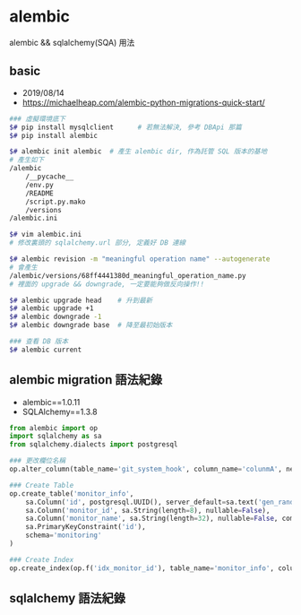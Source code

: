 # alembic

alembic && sqlalchemy(SQA) 用法


## basic

- 2019/08/14
- https://michaelheap.com/alembic-python-migrations-quick-start/

```bash
### 虛擬環境底下
$# pip install mysqlclient      # 若無法解決, 參考 DBApi 那篇
$# pip install alembic

$# alembic init alembic  # 產生 alembic dir, 作為託管 SQL 版本的基地
# 產生如下
/alembic
    /__pycache__
    /env.py
    /README
    /script.py.mako
    /versions
/alembic.ini

$# vim alembic.ini
# 修改裏頭的 sqlalchemy.url 部分, 定義好 DB 連線

$# alembic revision -m "meaningful operation name" --autogenerate
# 會產生
/alembic/versions/68ff4441380d_meaningful_operation_name.py
# 裡面的 upgrade && downgrade, 一定要能夠做反向操作!!

$# alembic upgrade head    # 升到最新
$# alembic upgrade +1
$# alembic downgrade -1
$# alembic downgrade base  # 降至最初始版本

### 查看 DB 版本
$# alembic current
```


## alembic migration 語法紀錄

- alembic==1.0.11
- SQLAlchemy==1.3.8

```python
from alembic import op
import sqlalchemy as sa
from sqlalchemy.dialects import postgresql

### 更改欄位名稱
op.alter_column(table_name='git_system_hook', column_name='colunmA', new_column_name='columnA', schema='admin')

### Create Table
op.create_table('monitor_info',
    sa.Column('id', postgresql.UUID(), server_default=sa.text('gen_random_uuid()'), nullable=False, comment='PK'),
    sa.Column('monitor_id', sa.String(length=8), nullable=False),
    sa.Column('monitor_name', sa.String(length=32), nullable=False, comment='監測點名稱'),
    sa.PrimaryKeyConstraint('id'), 
    schema='monitoring'
)

### Create Index
op.create_index(op.f('idx_monitor_id'), table_name='monitor_info', columns=['monitor_id'], unique=True, schema='monitoring')
```

## sqlalchemy 語法紀錄

```python

```
